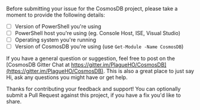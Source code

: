Before submitting your issue for the CosmosDB project, please take a moment to provide the following details:

- [ ] Version of PowerShell you're using
- [ ] PowerShell host you're using (eg. Console Host, ISE, Visual Studio)
- [ ] Operating system you're running
- [ ] Version of CosmosDB you're using (use `Get-Module -Name CosmosDB`)

If you have a general question or suggestion, feel free to post on the [CosmosDB Gitter Chat at https://gitter.im/PlagueHO/CosmosDB](https://gitter.im/PlagueHO/CosmosDB). This is also a great place to just say Hi, ask any questions you might have or get help.

Thanks for contributing your feedback and support! You can optionally submit a Pull Request against this project, if you have a fix you'd like to share.